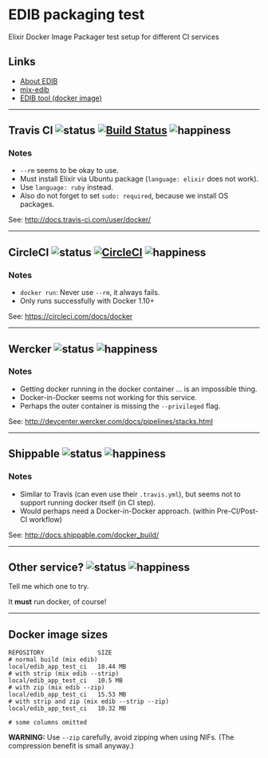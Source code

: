# EDIB packaging test

Elixir Docker Image Packager test setup for different CI services

## Links

- [About EDIB](https://github.com/edib-tool/elixir-docker-image-packager)
- [mix-edib](https://github.com/edib-tool/mix-edib)
- [EDIB tool (docker image)](https://github.com/edib-tool/docker-edib-tool)

----

## Travis CI ![status](https://img.shields.io/badge/docker-ok-brightgreen.svg?style=flat-square) [![Build Status](https://img.shields.io/travis/edib-tool/edib-app-test-ci.svg?style=flat-square)](https://travis-ci.org/edib/edib-app-test-ci) ![happiness](https://img.shields.io/badge/happiness-yay-33ccff.svg?style=flat-square)

### Notes

- `--rm` seems to be okay to use.
- Must install Elixir via Ubuntu package (`language: elixir` does not work).
- Use `language: ruby` instead.
- Also do not forget to set `sudo: required`, because we install OS packages.

See: <http://docs.travis-ci.com/user/docker/>

----

## CircleCI ![status](https://img.shields.io/badge/docker-ok-brightgreen.svg?style=flat-square) [![CircleCI](https://img.shields.io/circleci/project/edib-tool/edib-app-test-ci.svg?style=flat-square)](https://circleci.com/gh/edib-tool/edib-app-test-ci) ![happiness](https://img.shields.io/badge/happiness-yay-33ccff.svg?style=flat-square)

### Notes

- `docker run`: Never use `--rm`, it always fails.
- Only runs successfully with Docker 1.10+

See: <https://circleci.com/docs/docker>

----

## Wercker ![status](https://img.shields.io/badge/docker-fail-red.svg?style=flat-square) ![happiness](https://img.shields.io/badge/happiness-meh-663300.svg?style=flat-square)

### Notes

- Getting docker running in the docker container ... is an impossible thing.
- Docker-in-Docker seems not working for this service.
- Perhaps the outer container is missing the `--privileged` flag.

See: <http://devcenter.wercker.com/docs/pipelines/stacks.html>

----

## Shippable ![status](https://img.shields.io/badge/docker-fail-red.svg?style=flat-square) ![happiness](https://img.shields.io/badge/happiness-meh-663300.svg?style=flat-square)

### Notes

- Similar to Travis (can even use their `.travis.yml`), but seems not to support running docker itself (in CI step).
- Would perhaps need a Docker-in-Docker approach. (within Pre-CI/Post-CI workflow)

See: <http://docs.shippable.com/docker_build/>

----

## Other service? ![status](https://img.shields.io/badge/docker-%3F%3F%3F-aaaaaa.svg?style=flat-square) ![happiness](https://img.shields.io/badge/happiness-%3F%3F%3F-aaaaaa.svg?style=flat-square)

Tell me which one to try.

It **must** run docker, of course!

----

## Docker image sizes

```
REPOSITORY               SIZE
# normal build (mix edib)
local/edib_app_test_ci   18.44 MB
# with strip (mix edib --strip)
local/edib_app_test_ci   10.5 MB
# with zip (mix edib --zip)
local/edib_app_test_ci   15.53 MB
# with strip and zip (mix edib --strip --zip)
local/edib_app_test_ci   10.32 MB

# some columns omitted
```

**WARNING:** Use `--zip` carefully, avoid zipping when using NIFs.
(The compression benefit is small anyway.)


